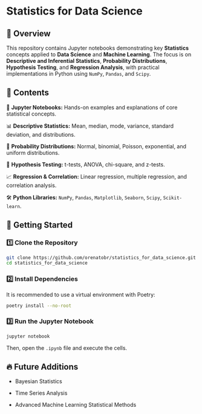 # Statistics for Data Science

## 📌 Overview

This repository contains Jupyter notebooks demonstrating key **Statistics** concepts applied to **Data Science** and **Machine Learning**. The focus is on **Descriptive and Inferential Statistics**, **Probability Distributions**, **Hypothesis Testing**, and **Regression Analysis**, with practical implementations in Python using ```NumPy```, ```Pandas```, and ```Scipy```.

## 📂 Contents

📘 **Jupyter Notebooks:** Hands-on examples and explanations of core statistical concepts.

📊 **Descriptive Statistics:** Mean, median, mode, variance, standard deviation, and distributions.

🎲 **Probability Distributions:** Normal, binomial, Poisson, exponential, and uniform distributions.

🧪 **Hypothesis Testing:** t-tests, ANOVA, chi-square, and z-tests.

📈 **Regression & Correlation:** Linear regression, multiple regression, and correlation analysis.

🛠️ **Python Libraries:** ```NumPy```, ```Pandas```, ```Matplotlib```, ```Seaborn```, ```Scipy```, ```Scikit-learn```.

## 🚀 Getting Started

### 1️⃣ Clone the Repository

```bash
git clone https://github.com/orenatobr/statistics_for_data_science.git
cd statistics_for_data_science
```

### 2️⃣ Install Dependencies

It is recommended to use a virtual environment with Poetry:

```bash
poetry install --no-root
```

### 3️⃣ Run the Jupyter Notebook

```bash
jupyter notebook
```

Then, open the ```.ipynb``` file and execute the cells.

## 🔥 Future Additions

* Bayesian Statistics

* Time Series Analysis

* Advanced Machine Learning Statistical Methods
